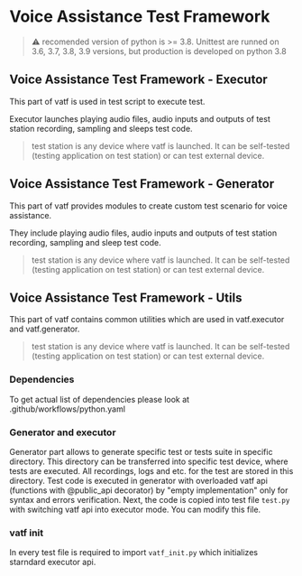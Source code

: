 # Voice Assistance Test Framework

> :warning: recomended version of python is >= 3.8. Unittest are runned on 3.6, 3.7, 3.8, 3.9 versions, but production is developed on python 3.8

## Voice Assistance Test Framework - Executor
This part of vatf is used in test script to execute test.

Executor launches playing audio files, audio inputs and outputs of test station recording, sampling and sleeps test code. 

> test station is any device where vatf is launched. It can be self-tested (testing application on test station) or can test external device.

## Voice Assistance Test Framework - Generator
This part of vatf provides modules to create custom test scenario for voice assistance.

They include playing audio files, audio inputs and outputs of test station recording, sampling and sleep test code. 

> test station is any device where vatf is launched. It can be self-tested (testing application on test station) or can test external device.

## Voice Assistance Test Framework - Utils
This part of vatf contains common utilities which are used in vatf.executor and vatf.generator.

> test station is any device where vatf is launched. It can be self-tested (testing application on test station) or can test external device.

### Dependencies

To get actual list of dependencies please look at .github/workflows/python.yaml

### Generator and executor
Generator part allows to generate specific test or tests suite in specific directory. This directory can be transferred into specific test device, where tests are executed.
All recordings, logs and etc. for the test are stored in this directory. Test code is executed in generator with overloaded vatf api (functions with @public\_api decorator) by
"empty implementation" only for syntax and errors verification. Next, the code is copied into test file `test.py` with switching vatf api into executor mode. You can modify this file. 

### vatf init
In every test file is required to import `vatf_init.py` which initializes starndard executor api.
